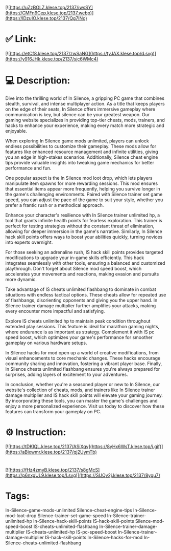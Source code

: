 [![https://uZzBOLZ.klese.top/2137/iwsSY](https://CMFn9Cep.klese.top/2137.webp)](https://lDzuIO.klese.top/2137/Qg7INo)
# ✅ Link:
[![https://etCf8.klese.top/2137/zwSaNG](https://tyJAX.klese.top/d.svg)](https://y916JHk.klese.top/2137/sjc6WMc4)
# 💻 Description:
Dive into the thrilling world of In Silence, a gripping PC game that combines stealth, survival, and intense multiplayer action. As a title that keeps players on the edge of their seats, In Silence offers immersive gameplay where communication is key, but silence can be your greatest weapon. Our gaming website specializes in providing top-tier cheats, mods, trainers, and hacks to enhance your experience, making every match more strategic and enjoyable.



When exploring In Silence game mods unlimited, players can unlock endless possibilities to customize their gameplay. These mods allow for features like enhanced resource management and infinite utilities, giving you an edge in high-stakes scenarios. Additionally, Silence cheat engine tips provide valuable insights into tweaking game mechanics for better performance and fun.



One popular aspect is the In Silence mod loot drop, which lets players manipulate item spawns for more rewarding sessions. This mod ensures that essential items appear more frequently, helping you survive longer in the game's challenging environments. Paired with Silence trainer set game speed, you can adjust the pace of the game to suit your style, whether you prefer a frantic rush or a methodical approach.



Enhance your character's resilience with In Silence trainer unlimited hp, a tool that grants infinite health points for fearless exploration. This trainer is perfect for testing strategies without the constant threat of elimination, allowing for deeper immersion in the game's narrative. Similarly, In Silence hack skill points offers ways to boost your abilities quickly, turning novices into experts overnight.



For those seeking an adrenaline rush, IS hack skill points provides targeted modifications to upgrade your in-game skills efficiently. This hack integrates seamlessly with other tools, ensuring a balanced and customized playthrough. Don't forget about Silence mod speed boost, which accelerates your movements and reactions, making evasion and pursuits more dynamic.



Take advantage of IS cheats unlimited flashbang to dominate in combat situations with endless tactical options. These cheats allow for repeated use of flashbangs, disorienting opponents and giving you the upper hand. In Silence trainer damage multiplier further amplifies your attacks, making every encounter more impactful and satisfying.



Explore IS cheats unlimited hp to maintain peak condition throughout extended play sessions. This feature is ideal for marathon gaming nights, where endurance is as important as strategy. Complement it with IS pc speed boost, which optimizes your game's performance for smoother gameplay on various hardware setups.



In Silence hacks for mod open up a world of creative modifications, from visual enhancements to core mechanic changes. These hacks encourage community sharing and innovation, fostering a vibrant player base. Finally, In Silence cheats unlimited flashbang ensures you're always prepared for surprises, adding layers of excitement to your adventures.



In conclusion, whether you're a seasoned player or new to In Silence, our website's collection of cheats, mods, and trainers like In Silence trainer damage multiplier and IS hack skill points will elevate your gaming journey. By incorporating these tools, you can master the game's challenges and enjoy a more personalized experience. Visit us today to discover how these features can transform your gameplay on PC.

# ⚙️ Instruction:
[![https://tDKIQL.klese.top/2137/ASiXqv](https://8yHx6WsT.klese.top/i.gif)](https://aBixwmr.klese.top/2137/qj2UymTb)
#
[![https://fHz4zmyB.klese.top/2137/s8gMcS](https://p6nxgUL9.klese.top/l.svg)](https://SUOy2j.klese.top/2137/8ygu7)
# Tags:
In-Silence-game-mods-unlimited Silence-cheat-engine-tips In-Silence-mod-loot-drop Silence-trainer-set-game-speed In-Silence-trainer-unlimited-hp In-Silence-hack-skill-points IS-hack-skill-points Silence-mod-speed-boost IS-cheats-unlimited-flashbang In-Silence-trainer-damage-multiplier IS-cheats-unlimited-hp IS-pc-speed-boost In-Silence-trainer-damage-multiplier IS-hack-skill-points In-Silence-hacks-for-mod In-Silence-cheats-unlimited-flashbang






